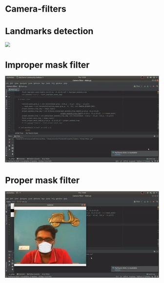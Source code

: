 # Camera-filters

# Landmarks detection
![](Landmarks.gif)

# Improper mask filter
![](Improper_mask.gif)

 # Proper mask filter
![](Proper_mask.gif)
